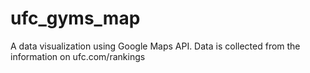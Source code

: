 # ufc_gyms_map
A data visualization using Google Maps API. Data is collected from the information on ufc.com/rankings
